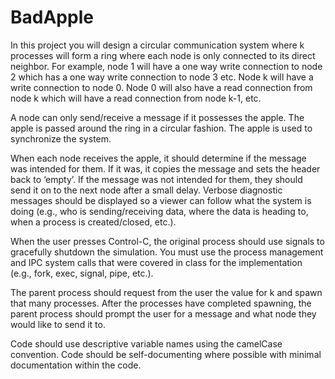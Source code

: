 # BadApple
In this project you will design a circular communication system where k processes will form a ring where each node is only connected to its direct neighbor. For example, node 1 will have a one way write connection to node 2 which has a one way write connection to node 3 etc. Node k will have a write connection to node 0. Node 0 will also have a read connection from node k which will have a read connection from node k-1, etc.

A node can only send/receive a message if it possesses the apple. The apple is passed around the ring in a circular fashion. The apple is used to synchronize the system.

When each node receives the apple, it should determine if the message was intended for them. If it was, it copies the message and sets the header back to ‘empty’. If the message was not intended for them, they should send it on to the next node after a small delay. Verbose diagnostic messages should be displayed so a viewer can follow what the system is doing (e.g., who is sending/receiving data, where the data is heading to, when a process is created/closed, etc.).

When the user presses Control-C, the original process should use signals to gracefully shutdown the simulation. You must use the process management and IPC system calls that were covered in class for the implementation (e.g., fork, exec, signal, pipe, etc.).

The parent process should request from the user the value for k and spawn that many processes. After the processes have completed spawning, the parent process should prompt the user for a message and what node they would like to send it to.

Code should use descriptive variable names using the camelCase convention. Code should be self-documenting where possible with minimal documentation within the code.

